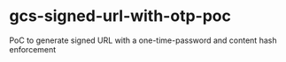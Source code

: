# gcs-signed-url-with-otp-poc
PoC to generate signed URL with a one-time-password and content hash enforcement

